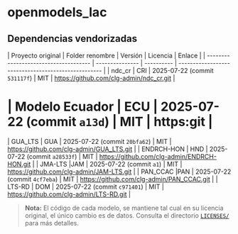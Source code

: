 # openmodels_lac




## Dependencias vendorizadas

| Proyecto original       | Folder renombre              | Versión         | Licencia   | Enlace                                              |
| ------------------------------------- | --------------- | ---------- | --------------------------------------------------- |
| ndc_cr    | CRI           | 2025-07-22 (commit `531117f`) | MIT        | https://github.com/clg-admin/ndc_cr.git       |
# | Modelo Ecuador    | ECU     | 2025-07-22 (commit `a13d`) | MIT        | https:git       |
| GUA_LTS    | GUA     | 2025-07-22 (commit `20bfa62`) | MIT        | https://github.com/clg-admin/GUA_LTS.git       |
| ENDRCH-HON      | HND      | 2025-07-22 (commit `a28533f`) | MIT        | https://github.com/clg-admin/ENDRCH-HON.git       |
| JMA-LTS     |JAM    | 2025-07-22 (commit `a1`) | MIT        | https://github.com/clg-admin/JAM-LTS.git       |
| PAN_CCAC    |PAN     | 2025-07-22 (commit `4cf7eba`) | MIT        | https://github.com/clg-admin/PAN_CCAC.git       |
| LTS-RD   | DOM     | 2025-07-22 (commit `c971401`) | MIT        | https://github.com/clg-admin/LTS-RD.git      |


> **Nota:** El código de cada modelo, se mantiene tal cual en su licencia original, el único cambio es de datos. Consulta el directorio [`LICENSES/`](./LICENSES) para más detalles.